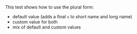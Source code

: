 This test shows how to use the plural form:
- default value (adds a final `s` to short name and long name)
- custom value for both
- mix of default and custom values
